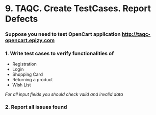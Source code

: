 # 9. TAQC. Create TestCases. Report Defects

### Suppose you need to test OpenCart application http://taqc-opencart.epizy.com

### 1.  Write test cases to verify functionalities of
  * Registration
  * Login
  * Shopping Card 
  * Returning a product
  * Wish List

*For all input fields you should check valid and invalid data*

### 2. Report all issues found

